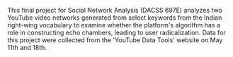 This final project for Social Network Analysis (DACSS 697E) analyzes two YouTube video networks generated from select keywords from the
Indian right-wing vocabulary to examine whether the platform's algorithm has a role in constructing echo chambers, leading to user
radicalization. Data for this project were collected from the 'YouTube Data Tools' website on May 11th and 18th. 
